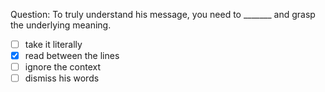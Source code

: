 Question: To truly understand his message, you need to _______ and grasp the underlying meaning.  
- [ ] take it literally  
- [x] read between the lines  
- [ ] ignore the context  
- [ ] dismiss his words  